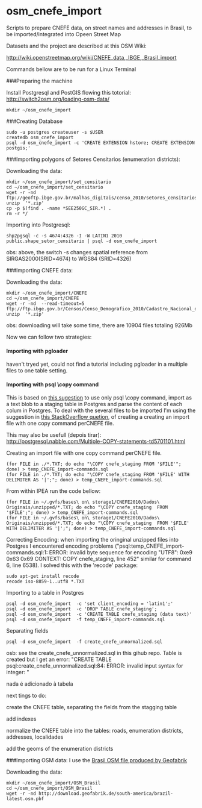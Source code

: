 osm_cnefe_import
================

Scripts to prepare CNEFE data, on street names and addresses in Brasil, to be imported/integrated into Opeen Street Map

Datasets and the project are described at this OSM Wiki: 

http://wiki.openstreetmap.org/wiki/CNEFE_data,_IBGE,_Brasil_import

Commands bellow are to be run for a Linux Terminal

###Preparing the machine 

Install Postgresql and PostGIS flowing this totorial: http://switch2osm.org/loading-osm-data/


```
mkdir ~/osm_cnefe_import
```



###Creating Database


```
sudo -u postgres createuser -s $USER
createdb osm_cnefe_import
psql -d osm_cnefe_import -c 'CREATE EXTENSION hstore; CREATE EXTENSION postgis;'
```





###Importing polygons of Setores Censitarios (enumeration districts):


Downloading the data:
```
mkdir ~/osm_cnefe_import/set_censitario
cd ~/osm_cnefe_import/set_censitario
wget -r -nd ftp://geoftp.ibge.gov.br/malhas_digitais/censo_2010/setores_censitarios/
unzip  '*.zip'
cp -p $(find . -name *SEE250GC_SIR.*) . 
rm -r */
```

Importing into Postgresql:
```
shp2pgsql -c -s 4674:4326 -I -W LATIN1 2010  public.shape_setor_censitario | psql -d osm_cnefe_import
```
obs: above, the switch -s changes spatial reference from SIRGAS2000(SRID=4674)  to WGS84 (SRID=4326)


###Importing CNEFE data:

Downloading the data:
```
mkdir ~/osm_cnefe_import/CNEFE
cd ~/osm_cnefe_import/CNEFE
wget -r -nd  --read-timeout=5 ftp://ftp.ibge.gov.br/Censos/Censo_Demografico_2010/Cadastro_Nacional_de_Enderecos_Fins_Estatisticos/
unzip  '*.zip'
```
obs: downloading will take some time, there are 10904 files  totaling 926Mb 

Now we can follow two strategies:

#### Importing with pgloader 

haven't tryed yet, could not find a tutorial including pgloader in a multiple files to one table setting. 

#### Importing with psql \copy command

This is based on [this sugestion](http://www.postgresonline.com/journal/archives/157-Import-fixed-width-data-into-PostgreSQL-with-just-psql.html) to use only psql \copy command, import as a text blob to a staging table in Postgres and parse the content of each colum in Postgres.  To deal with the several files to be imported I'm using the suggestion in [this StackOverflow quetion](http://stackoverflow.com/questions/12646305/efficient-way-to-import-a-lot-of-csv-files-into-postgresql-db), of creating a creating an import file with one copy command perCNEFE file. 

This may also be usefull (depois tirar): http://postgresql.nabble.com/Multiple-COPY-statements-td5701101.html


Creating an import file with one copy command perCNEFE file. 

```
(for FILE in ./*.TXT; do echo "\COPY cnefe_staging FROM '$FILE'"; done) > temp_CNEFE_import-commands.sql
(for FILE in ./*.TXT; do echo "\COPY cnefe_staging FROM '$FILE' WITH DELIMITER AS '|';"; done) > temp_CNEFE_import-commands.sql
```
From within IPEA run the code bellow:
```
(for FILE in ~/.gvfs/bases\ on\ storage1/CNEFE2010/Dados\ Originais/unzipped/*.TXT; do echo "\COPY cnefe_staging  FROM '$FILE';"; done) > temp_CNEFE_import-commands.sql
(for FILE in ~/.gvfs/bases\ on\ storage1/CNEFE2010/Dados\ Originais/unzipped/*.TXT; do echo "\COPY cnefe_staging  FROM '$FILE' WITH DELIMITER AS '|';"; done) > temp_CNEFE_import-commands.sql
```
Correcting Encoding:
when importing the oringinal unzipped files into Postgres I encountered encoding problems ("psql:temp_CNEFE_import-commands.sql:1: ERROR:  invalid byte sequence for encoding "UTF8": 0xe9 0x63 0x69
CONTEXT:  COPY cnefe_staging, line 452"  similar for command 6, line 6538). I solved this with the 'recode' package:
```
sudo apt-get install recode
recode iso-8859-1..utf8 *.TXT
```

Importing to a table in Postgres
```
psql -d osm_cnefe_import  -c 'set client_encoding = 'latin1';'
psql -d osm_cnefe_import  -c 'DROP TABLE cnefe_staging';
psql -d osm_cnefe_import  -c 'CREATE TABLE cnefe_staging (data text)'
psql -d osm_cnefe_import  -f temp_CNEFE_import-commands.sql
```

Separating fields
```
psql -d osm_cnefe_import  -f create_cnefe_unnormalized.sql
```
osb: see the create_cnefe_unnormalized.sql in this gihub repo. 
Table is created but I get an error:
"CREATE TABLE
psql:create_cnefe_unnormalized.sql:84: ERROR:  invalid input syntax for integer: "     

nada é adicionado à tabela

next tings to do: 

create the CNEFE table, separating the fields from the stagging table

add indexes

normalize the CNEFE table into the tables: roads, enumeration districts, addresses, localidades

add the geoms of the enumeration districts









###Importing OSM data:
I use the [Brasil OSM file produced by Geofabrik](http://download.geofabrik.de/south-america/brazil.html)

Downloading the data:
```
mkdir ~/osm_cnefe_import/OSM_Brasil
cd ~/osm_cnefe_import/OSM_Brasil
wget -r -nd http://download.geofabrik.de/south-america/brazil-latest.osm.pbf
```
